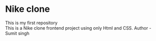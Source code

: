 # Nike clone
This is my first repository 
<br>
This is a Nike clone frontend project using only Html and CSS.
Author - Sumit singh
